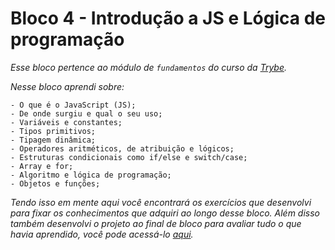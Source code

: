 # Bloco 4 - Introdução a JS e Lógica de programação

*Esse bloco pertence ao módulo de `fundamentos` do curso da [Trybe](https://www.betrybe.com/).*

*Nesse bloco aprendi sobre:*

    - O que é o JavaScript (JS);
    - De onde surgiu e qual o seu uso;
    - Variáveis e constantes;
    - Tipos primitivos;
    - Tipagem dinâmica;
    - Operadores aritméticos, de atribuição e lógicos;
    - Estruturas condicionais como if/else e switch/case;
    - Array e for;
    - Algoritmo e lógica de programação;
    - Objetos e funções;

*Tendo isso em mente aqui você encontrará os exercícios que desenvolvi para fixar os conhecimentos que adquiri ao longo desse bloco. Além disso também desenvolvi o projeto ao final de bloco para avaliar tudo o que havia aprendido, você pode acessá-lo [aqui](https://github.com/tryber/sd-019-a-project-playground-functions/pull/64).*
